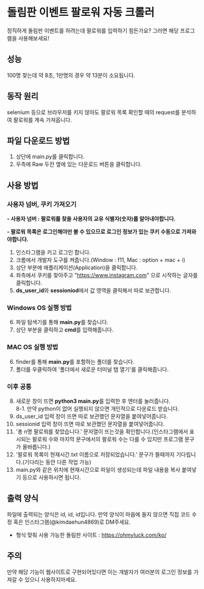 # 돌림판 이벤트 팔로워 자동 크롤러
정직하게 돌림판 이벤트를 하려는데 팔로워를 입력하기 힘든가요? 그러면 해당 프로그램을 사용해보세요!

## 성능
100명 찾는데 약 8초, 1만명의 경우 약 13분이 소요됩니다.

## 동작 원리
selenium 등으로 브라우저를 키지 않아도 팔로워 목록 확인할 때의 request를 분석하여 팔로워를 계속 가져옵니다.

## 파일 다운로드 방법
1. 상단에 main.py를 클릭합니다.
2. 우측에 Raw 두칸 옆에 있는 다운로드 버튼을 클릭합니다.

## 사용 방법
### 사용자 넘버, 쿠키 가져오기
**- 사용자 넘버 : 팔로워를 찾을 사용자의 교유 식별자(숫자)를 알아내야합니다.**

**- 팔로워 목록은 로그인해야만 볼 수 있으므로 로그인 정보가 있는 쿠키 수동으로 가져와야합니다.**

1. 인스타그램을 키고 로그인 합니다.
2. 크롬에서 개발자 도구를 켜줍니다.(Window : f11, Mac : option + mac + i)
3. 상단 부분에 애플리케이션(Application)을 클릭합니다.
4. 좌측에서 쿠키를 찾아주고 "https://www.instagram.com" 으로 시작하는 글자를 클릭합니다.
5. **ds_user_id**와 **sessioniod**에서 값 영역을 클릭해서 따로 보관합니다.

### Windows OS 실행 방법
6. 파일 탐색기를 통해 **main.py**를 찾습니다.
7. 상단 부분을 클릭하고 **cmd**를 입력해줍니다.

### MAC OS 실행 방법
6. finder를 통해 **main.py**를 포함하는 폴더를 찾습니다.
7. 폴더를 우클릭하여 '폴더에서 새로운 터미널 탭 열기'를 클릭해줍니다.

### 이후 공통
8. 새로운 창이 뜨면 **python3 main.py**를 입력한 후 엔터를 눌러줍니다.  
8-1. 만약 python이 없어 실행되지 않으면 개인적으로 다운로드 받습니다.
9. ds_user_id 입력 창이 뜨면 따로 보관했던 문자열을 붙여넣어줍니다.
10. sessionid 입력 창이 뜨면 따로 보관했던 문자열을 붙여넣어줍니다.
12. '총 n명 팔로워를 찾았습니다.' 문자열이 뜨는것을 확인합니다.(인스타그램에서 표시되는 팔로워 수와 마지막 문구에서의 팔로워 수는 다를 수 있지만 프로그램 문구가 올바릅니다.)
13. '팔로워 목록이 현재시간.txt 이름으로 저장되었습니다.' 문구가 뜰때까지 기다립니다.(기다리는 동안 다른 작업 가능)
14. main.py와 같은 위치에 현재시간으로 파일이 생성되는데 파일 내용을 복사 붙여넣기 등으로 사용하시면 됩니다.

## 출력 양식
파일에 출력되는 양식은 id, id, id입니다. 만약 양식이 마음에 들지 않으면 직접 코드 수정 혹은 인스타그램(@kimdaehun4869)로 DM주세요.
- 형식 맞춰 사용 가능한 돌림판 사이트 : https://ohmyluck.com/ko/

## 주의
만약 해당 기능이 웹사이트로 구현되어있다면 이는 개발자가 여러분의 로그인 정보를 가져갈 수 있으니 사용하지마세요.